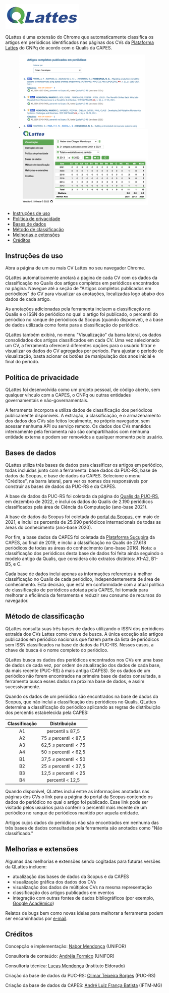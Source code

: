 ![QLattes Logo](/dist/html/qlattes-logo-trans.png)

QLattes é uma extensão do Chrome que automaticamente classifica os artigos em periódicos identificados nas páginas dos CVs da [Plataforma Lattes](https://lattes.cnpq.br/) do CNPq de acordo com o Qualis da CAPES.

<p align="center">
  <img src="./qlattes-page-screenshot.png" width=400>
&nbsp; &nbsp; 
  <img src="./qlattes-stats-screenshot.png" width=400>
</p>

* [Instruções de uso](#instruções-de-uso)
* [Política de privacidade](#política-de-privacidade)
* [Bases de dados](#bases-de-dados)
* [Método de classificação](#método-de-classificação)
* [Melhorias e extensões](#melhorias-e-extensões)
* [Créditos](#créditos)

## Instruções de uso

Abra a página de um ou mais CV Lattes no seu navegador Chrome.

QLattes automaticamente anotará a página de cada CV com os dados da classificação no Qualis dos artigos completos em periódicos encontrados na página. Navegue até a seção de "Artigos completos publicados em periódicos" do CV para visualizar as anotações, localizadas logo abaixo dos dados de cada artigo.

As anotações adicionadas pela ferramenta incluem a classificação no Qualis e o ISSN do periódico no qual o artigo foi publicado, o percentil do periódico no ranque de periódicos da Scopus (quando disponível), e a base de dados utilizada como fonte para a classificação do periódico.

QLattes também exibirá, no menu "Visualização" da barra lateral, os dados consolidados dos artigos classificados em cada CV. Uma vez selecionado um CV, a ferramenta oferecerá diferentes opções para o usuário filtrar e visualizar os dados do CV agregados por período. Para ajustar o período de visualização, basta acionar os botões de manipulação dos anos inicial e final do período.

## Política de privacidade

QLattes foi desenvolvida como um projeto pessoal, de código aberto, sem qualquer vínculo com a CAPES, o CNPq ou outras entidades governamentais e não-governamentais.

A ferramenta incorpora e utiliza dados de classificação dos periódicos publicamente disponíveis. A extração, a classificação, e o armazenamento dos dados dos CVs são feitos localmente, no próprio navegador, sem acessar nenhuma API ou serviço remoto. Os dados dos CVs mantidos internamente pela ferramenta não são compartilhados com nenhuma entidade externa e podem ser removidos a qualquer momento pelo usuário.

## Bases de dados

QLattes utiliza três bases de dados para classificar os artigos em periódico, todas incluídas junto com a ferramenta: base dados da PUC-RS, base de dados da Scopus, e base de dados da CAPES. Selecione o menu "Créditos", na barra lateral, para ver os nomes dos responsáveis por construir as bases de dados da PUC-RS e da CAPES.

A base de dados da PUC-RS foi coletada da página do [Qualis da PUC-RS](https://ppgcc.github.io/discentesPPGCC/pt-BR/qualis/), em dezembro de 2022, e inclui os dados do Qualis de 2.190 periódicos classificados pela área de Ciência da Computação (ano-base 2021).

A base de dados da Scopus foi coletada do [portal da Scopus](https://www.scopus.com/sources.uri), em maio de 2021, e inclui os percentis de 25.990 periódicos internacionais de todas as áreas do conhecimento (ano-base 2020).

Por fim, a base dados da CAPES foi coletada da [Plataforma Sucupira](https://sucupira.capes.gov.br/sucupira/public/index.xhtml) da CAPES, ao final de 2019, e inclui a classificação no Qualis de 27.618 periódicos de todas as áreas do conhecimento (ano-base 2016).
Nota: a classificação dos periódicos desta base de dados foi feita ainda seguindo o modelo antigo da Qualis, que considera oito extratos distintos: A1-A2, B1-B5, e C.

Cada base de dados inclui apenas as informações referentes à melhor classificação no Qualis de cada periódico, independentemente de área de conhecimento. Esta decisão, que está em conformidade com a atual política de classificação de periódicos adotada pela CAPES, foi tomada para melhorar a eficiência da ferramenta e reduzir seu consumo de recursos do navegador.

## Método de classificação

QLattes consulta suas três bases de dados utilizando o ISSN dos periódicos extraída dos CVs Lattes como chave de busca. A única exceção são artigos publicados em periódico nacionais que fazem parte da lista de periódicos sem ISSN classificados na base de dados da PUC-RS. Nesses casos, a chave de busca é o nome completo do periódico.

QLattes busca os dados dos periódicos encontrados nos CVs em uma base de dados de cada vez, por ordem de atualização dos dados de cada base, da mais recente (PUC-RS) à mais antiga (CAPES). Se os dados de um periódico não forem encontrados na primeira base de dados consultada, a ferramenta busca esses dados na próxima base de dados, e assim sucessivamente.

Quando os dados de um periódico são encontrados na base de dados da Scopus, que não inclui a classificação dos periódicos no Qualis, QLattes determina a classificação do periódico aplicando as regras de distribuição dos percentis estabelecida pela CAPES:

| Classificação	| Distribuição |
| :---: | :---: | 
| A1	| percentil ≥ 87,5 |
| A2	|	75 ≤ percentil < 87,5 |
| A3	|	62,5 ≤ percentil < 75 |
| A4	|	50 ≤ percentil < 62,5 |
| B1	|	37,5 ≤ percentil < 50 |
| B2	|	25 ≤ percentil < 37,5 |
| B3	|	12,5 ≤ percentil < 25 |
| B4	|	percentil < 12,5 |

Quando disponível, QLattes inclui entre as informações anotadas nas páginas dos CVs o link para a página do portal da Scopus contendo os dados do periódico no qual o artigo foi publicado. Esse link pode ser visitado pelos usuários para conferir o percentil mais recente de um periódico no ranque de periódicos mantido por aquela entidade.

Artigos cujos dados do periódicos não são encontrados em nenhuma das três bases de dados consultadas pela ferramenta são anotados como "Não classificado."

## Melhorias e extensões

Algumas das melhorias e extensões sendo cogitadas para futuras versões da QLattes incluem:

* atualização das bases de dados da Scopus e da CAPES
* visualização gráfica dos dados dos CVs
* visualização dos dados de múltiplos CVs na mesma representação
* classificação dos artigos publicados em eventos
* integração com outras fontes de dados bibliográficos (por exemplo, [Google Acadêmico](https://scholar.google.com/))

Relatos de bugs bem como novas ideias para melhorar a ferramenta podem ser encaminhados por [e-mail](mailto:nabor.mendonca@gmail.com).

## Créditos

Concepção e implementação: [Nabor Mendonça](https://sites.google.com/site/nabormendonca/) (UNIFOR)

Consultoria de conteúdo: [Andréia Formico](https://sites.google.com/site/andreiaformico/) (UNIFOR)

Consultoria técnica: [Lucas Mendonça](mailto:lucas.mendonca16@gmail.com) (Instituto Eldorado)

Criação da base de dados da PUC-RS: [Olimar Teixeira Borges](https://github.com/olimarborges) (PUC-RS)

Criação da base de dados da CAPES: [André Luiz França Batista](mailto:andre.iftm@gmail.com) (IFTM-MG)



